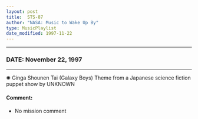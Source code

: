 ```yaml
---
layout: post
title:  STS-87
author: "NASA: Music to Wake Up By"
type: MusicPlaylist
date_modified: 1997-11-22
---
```


----
### DATE: November 22, 1997
----
✺ Ginga Shounen Tai (Galaxy Boys) Theme from a Japanese science fiction puppet show by UNKNOWN

#### Comment:
* No mission comment
